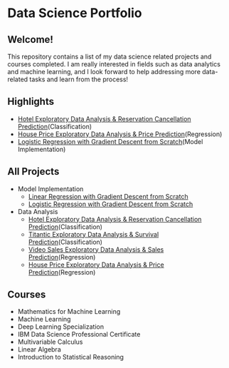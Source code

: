 # Data Science Portfolio

## Welcome!

This repository contains a list of my data science related projects and courses completed. I am really interested in fields such as data analytics and machine learning, and I look forward to help addressing more data-related tasks and learn from the process!

## Highlights
  - [Hotel Exploratory Data Analysis & Reservation Cancellation Prediction](https://github.com/RandomY-2/Hotel_Reservation_Prediction)(Classification)
  - [House Price Exploratory Data Analysis & Price Prediction](https://github.com/RandomY-2/House_Price_Prediction)(Regression)
  - [Logistic Regression with Gradient Descent from Scratch](https://github.com/RandomY-2/Logistic_Regression_From_Scratch)(Model Implementation)
  

## All Projects

- Model Implementation
  - [Linear Regression with Gradient Descent from Scratch](https://github.com/RandomY-2/Linear_Regression_From_Scratch)
  - [Logistic Regression with Gradient Descent from Scratch](https://github.com/RandomY-2/Logistic_Regression_From_Scratch)
- Data Analysis 
  - [Hotel Exploratory Data Analysis & Reservation Cancellation Prediction](https://github.com/RandomY-2/Hotel_Reservation_Prediction)(Classification)
  - [Titantic Exploratory Data Analysis & Survival Prediction](https://github.com/RandomY-2/Titantic_Survival_Prediction)(Classification)
  - [Video Sales Exploratory Data Analysis & Sales Prediction](https://github.com/RandomY-2/Video_Game_Regressional_Analysis)(Regression)
  - [House Price Exploratory Data Analysis & Price Prediction](https://github.com/RandomY-2/House_Price_Prediction)(Regression)

## Courses 

- Mathematics for Machine Learning
- Machine Learning
- Deep Learning Specialization 
- IBM Data Science Professional Certificate
- Multivariable Calculus
- Linear Algebra
- Introduction to Statistical Reasoning
